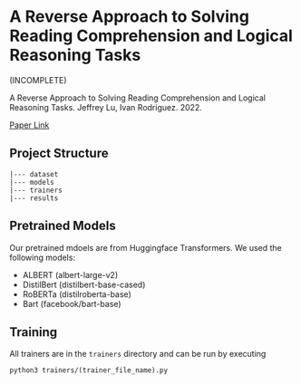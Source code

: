 # A Reverse Approach to Solving Reading Comprehension and Logical Reasoning Tasks

(INCOMPLETE)

A Reverse Approach to Solving Reading Comprehension and Logical Reasoning Tasks. Jeffrey Lu, Ivan Rodriguez. 2022.

[Paper Link](https://link.com)

## Project Structure

```
|--- dataset
|--- models
|--- trainers
|--- results
```

## Pretrained Models

Our pretrained mdoels are from Huggingface Transformers. We used the following models:
- ALBERT (albert-large-v2)
- DistilBert (distilbert-base-cased)
- RoBERTa (distilroberta-base)
- Bart (facebook/bart-base)

## Training

All trainers are in the `trainers` directory and can be run by executing
```
python3 trainers/(trainer_file_name).py
```

